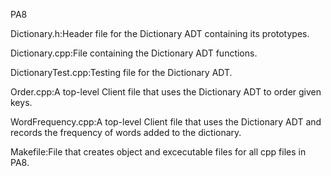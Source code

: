 PA8

Dictionary.h:Header file for the Dictionary ADT containing its prototypes.

Dictionary.cpp:File containing the Dictionary ADT functions.

DictionaryTest.cpp:Testing file for the Dictionary ADT.

Order.cpp:A top-level Client file that uses the Dictionary ADT to order given keys.

WordFrequency.cpp:A top-level Client file that uses the Dictionary ADT and records the frequency of words added to the dictionary.

Makefile:File that creates object and excecutable files for all cpp files in PA8.
